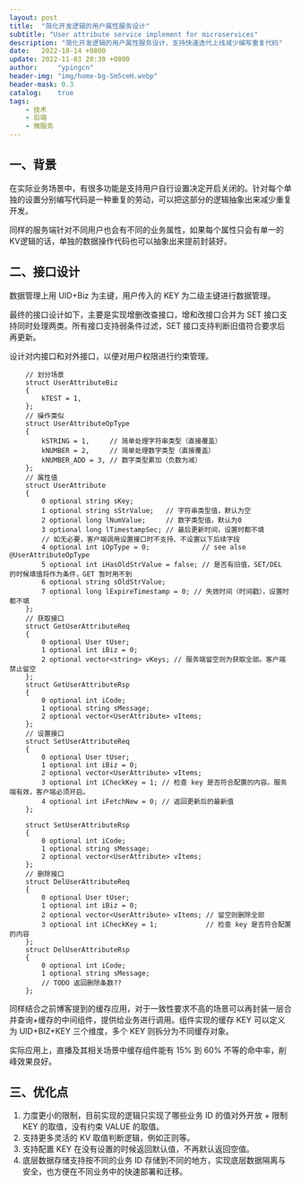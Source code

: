 ```yaml
---
layout: post
title:  "简化开发逻辑的用户属性服务设计"
subtitle: "User attribute service implement for microservices"
description: "简化开发逻辑的用户属性服务设计，支持快速迭代上线减少编写重复代码"
date:   2022-10-14 +0800
update: 2022-11-03 20:30 +0800
author:     "ypingcn"
header-img: "img/home-bg-Sm5ceH.webp"
header-mask: 0.3
catalog:    true
tags:
    - 技术
    - 后端
    - 微服务
---
```


## 一、背景

在实际业务场景中，有很多功能是支持用户自行设置决定开启关闭的。针对每个单独的设置分别编写代码是一种重复的劳动，可以把这部分的逻辑抽象出来减少重复开发。

同样的服务端针对不同用户也会有不同的业务属性，如果每个属性只会有单一的KV逻辑的话，单独的数据操作代码也可以抽象出来提前封装好。

## 二、接口设计

数据管理上用 UID+Biz 为主键，用户传入的 KEY 为二级主键进行数据管理。

最终的接口设计如下，主要是实现增删改查接口，增和改接口合并为 SET 接口支持同时处理两类。所有接口支持弱条件过滤，SET 接口支持判断旧值符合要求后再更新。

设计对内接口和对外接口，以便对用户权限进行约束管理。

```protobuffer
    // 划分场景
    struct UserAttributeBiz
    {
        kTEST = 1,
    };
    // 操作类似
    struct UserAttributeOpType
    {
        kSTRING = 1,     // 简单处理字符串类型（直接覆盖）
        kNUMBER = 2,     // 简单处理数字类型（直接覆盖）
        kNUMBER_ADD = 3, // 数字类型累加（负数为减）
    };
    // 属性值
    struct UserAttribute
    {
        0 optional string sKey;
        1 optional string sStrValue;   // 字符串类型值，默认为空
        2 optional long lNumValue;     // 数字类型值，默认为0
        3 optional long lTimestampSec; // 最后更新时间，设置时都不填
        // 如无必要，客户端调用设置接口时不支持、不设置以下后续字段
        4 optional int iOpType = 0;             // see alse @UserAttributeOpType
        5 optional int iHasOldStrValue = false; // 是否有旧值，SET/DEL 的时候填值将作为条件，GET 暂时用不到
        6 optional string sOldStrValue;
        7 optional long lExpireTimestamp = 0; // 失效时间（时间戳），设置时都不填
    };
    // 获取接口
    struct GetUserAttributeReq
    {
        0 optional User tUser;
        1 optional int iBiz = 0;
        2 optional vector<string> vKeys; // 服务端留空则为获取全部。客户端禁止留空
    };
    struct GetUserAttributeRsp
    {
        0 optional int iCode;
        1 optional string sMessage;
        2 optional vector<UserAttribute> vItems;
    };
    // 设置接口
    struct SetUserAttributeReq
    {
        0 optional User tUser;
        1 optional int iBiz = 0;
        2 optional vector<UserAttribute> vItems;
        3 optional int iCheckKey = 1; // 检查 key 是否符合配置的内容。服务端有效，客户端必须开启。
        4 optional int iFetchNew = 0; // 返回更新后的最新值
    };

    struct SetUserAttributeRsp
    {
        0 optional int iCode;
        1 optional string sMessage;
        2 optional vector<UserAttribute> vItems;
    };
    // 删除接口
    struct DelUserAttributeReq
    {
        0 optional User tUser;
        1 optional int iBiz = 0;
        2 optional vector<UserAttribute> vItems; // 留空则删除全部
        3 optional int iCheckKey = 1;            // 检查 key 是否符合配置的内容
    };
    struct DelUserAttributeRsp
    {
        0 optional int iCode;
        1 optional string sMessage;
        // TODO 返回删除条数??
    };
```

同样结合之前博客提到的缓存应用，对于一致性要求不高的场景可以再封装一层合并查询+缓存的中间组件，提供给业务进行调用。组件实现的缓存 KEY 可以定义为 UID+BIZ+KEY 三个维度，多个 KEY 则拆分为不同缓存对象。

实际应用上，直播及其相关场景中缓存组件能有 15% 到 60% 不等的命中率，削峰效果良好。

## 三、优化点

1. 力度更小的限制，目前实现的逻辑只实现了哪些业务 ID 的值对外开放 + 限制 KEY 的取值，没有约束 VALUE 的取值。
2. 支持更多灵活的 KV 取值判断逻辑，例如正则等。
3. 支持配置 KEY 在没有设置的时候返回默认值，不再默认返回空值。
4. 底层数据存储支持按不同的业务 ID 存储到不同的地方，实现底层数据隔离与安全，也方便在不同业务中的快速部署和迁移。
